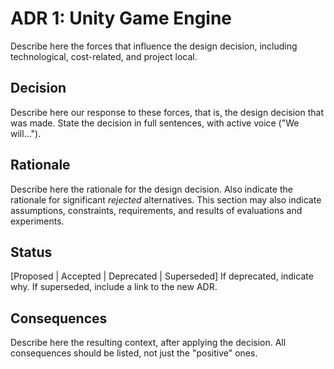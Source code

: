 # ADR 1: Unity Game Engine
Describe here the forces that influence the design decision, including technological, cost-related, and project local. 

## Decision 
Describe here our response to these forces, that is, the design decision that was made. State the decision in full sentences, with active voice ("We will...").

## Rationale 
Describe here the rationale for the design decision. Also indicate the rationale for significant *rejected* alternatives. This section may also indicate assumptions, constraints, requirements, and results of evaluations and experiments.

## Status
[Proposed | Accepted | Deprecated | Superseded]
If deprecated, indicate why. If superseded, include a link to the new ADR. 

## Consequences
Describe here the resulting context, after applying the decision. All consequences should be listed, not just the "positive" ones. 
